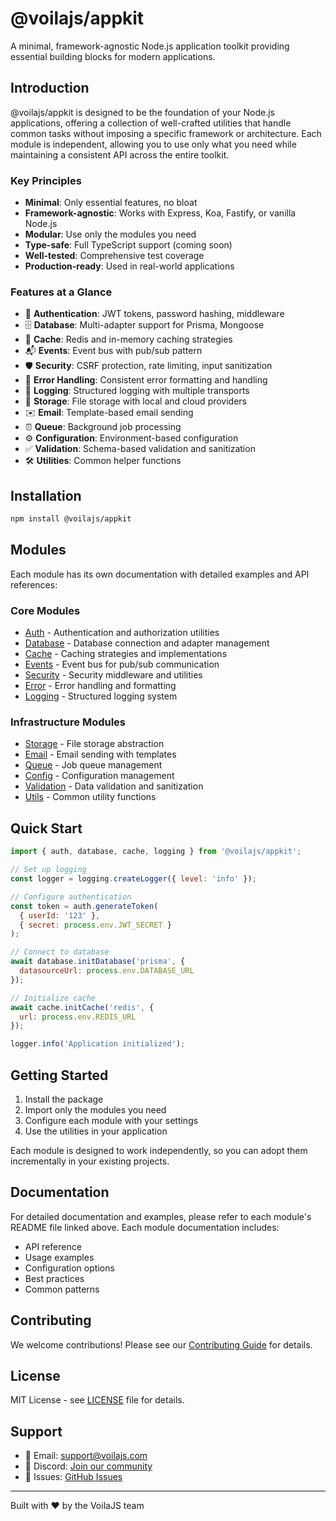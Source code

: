 # @voilajs/appkit

A minimal, framework-agnostic Node.js application toolkit providing essential building blocks for modern applications.

## Introduction

@voilajs/appkit is designed to be the foundation of your Node.js applications, offering a collection of well-crafted utilities that handle common tasks without imposing a specific framework or architecture. Each module is independent, allowing you to use only what you need while maintaining a consistent API across the entire toolkit.

### Key Principles

- **Minimal**: Only essential features, no bloat
- **Framework-agnostic**: Works with Express, Koa, Fastify, or vanilla Node.js
- **Modular**: Use only the modules you need
- **Type-safe**: Full TypeScript support (coming soon)
- **Well-tested**: Comprehensive test coverage
- **Production-ready**: Used in real-world applications

### Features at a Glance

- 🔐 **Authentication**: JWT tokens, password hashing, middleware
- 🗄️ **Database**: Multi-adapter support for Prisma, Mongoose
- 💾 **Cache**: Redis and in-memory caching strategies
- 📬 **Events**: Event bus with pub/sub pattern
- 🛡️ **Security**: CSRF protection, rate limiting, input sanitization
- 🚨 **Error Handling**: Consistent error formatting and handling
- 📝 **Logging**: Structured logging with multiple transports
- 📁 **Storage**: File storage with local and cloud providers
- ✉️ **Email**: Template-based email sending
- ⏰ **Queue**: Background job processing
- ⚙️ **Configuration**: Environment-based configuration
- ✅ **Validation**: Schema-based validation and sanitization
- 🛠️ **Utilities**: Common helper functions

## Installation

```bash
npm install @voilajs/appkit
```

## Modules

Each module has its own documentation with detailed examples and API references:

### Core Modules

- [Auth](/src/auth/README.md) - Authentication and authorization utilities
- [Database](/src/database/README.md) - Database connection and adapter management
- [Cache](/src/cache/README.md) - Caching strategies and implementations
- [Events](/src/events/README.md) - Event bus for pub/sub communication
- [Security](/src/security/README.md) - Security middleware and utilities
- [Error](/src/error/README.md) - Error handling and formatting
- [Logging](/src/logging/README.md) - Structured logging system

### Infrastructure Modules

- [Storage](/src/storage/README.md) - File storage abstraction
- [Email](/src/email/README.md) - Email sending with templates
- [Queue](/src/queue/README.md) - Job queue management
- [Config](/src/config/README.md) - Configuration management
- [Validation](/src/validation/README.md) - Data validation and sanitization
- [Utils](/src/utils/README.md) - Common utility functions

## Quick Start

```javascript
import { auth, database, cache, logging } from '@voilajs/appkit';

// Set up logging
const logger = logging.createLogger({ level: 'info' });

// Configure authentication
const token = auth.generateToken(
  { userId: '123' }, 
  { secret: process.env.JWT_SECRET }
);

// Connect to database
await database.initDatabase('prisma', {
  datasourceUrl: process.env.DATABASE_URL
});

// Initialize cache
await cache.initCache('redis', {
  url: process.env.REDIS_URL
});

logger.info('Application initialized');
```

## Getting Started

1. Install the package
2. Import only the modules you need
3. Configure each module with your settings
4. Use the utilities in your application

Each module is designed to work independently, so you can adopt them incrementally in your existing projects.

## Documentation

For detailed documentation and examples, please refer to each module's README file linked above. Each module documentation includes:

- API reference
- Usage examples
- Configuration options
- Best practices
- Common patterns

## Contributing

We welcome contributions! Please see our [Contributing Guide](CONTRIBUTING.md) for details.

## License

MIT License - see [LICENSE](LICENSE) file for details.

## Support

- 📧 Email: support@voilajs.com
- 💬 Discord: [Join our community](https://discord.gg/voilajs)
- 🐛 Issues: [GitHub Issues](https://github.com/voilajs/appkit/issues)

---

Built with ❤️ by the VoilaJS team